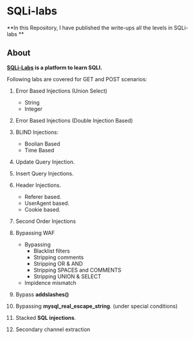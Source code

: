 # SQLi-labs

**In this Repository, I have published the write-ups all the levels in SQLi-labs **

## About

**[SQLi-Labs](https://github.com/Audi-1/sqli-labs) is a platform to learn SQLI.**

Following labs are covered for GET and POST scenarios:

1. Error Based Injections (Union Select)
	* String
	* Integer
2. Error Based Injections (Double Injection Based)

3. BLIND Injections:
	* Boolian Based
	* Time Based
4. Update Query Injection.

5. Insert Query Injections.

6. Header Injections.
	* Referer based.
	* UserAgent based.
	* Cookie based.
	
7. Second Order Injections

8. Bypassing WAF
	* Bypassing 
		* Blacklist filters
		* Stripping comments
		* Stripping OR & AND
		* Stripping SPACES and COMMENTS
		* Stripping UNION & SELECT 
	* Impidence mismatch
	
9. Bypass **addslashes()**

10. Bypassing **mysql_real_escape_string**. (under special conditions)
11. Stacked **SQL injections**.
12. Secondary channel extraction
